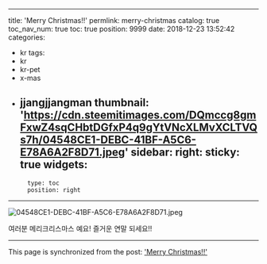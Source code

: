 
---
title: 'Merry Christmas!!'
permlink: merry-christmas
catalog: true
toc_nav_num: true
toc: true
position: 9999
date: 2018-12-23 13:52:42
categories:
- kr
tags:
- kr
- kr-pet
- x-mas
- jjangjjangman
thumbnail: 'https://cdn.steemitimages.com/DQmccg8gmFxwZ4sqCHbtDGfxP4q9gYtVNcXLMvXCLTVQs7h/04548CE1-DEBC-41BF-A5C6-E78A6A2F8D71.jpeg'
sidebar:
    right:
        sticky: true
widgets:
    -
        type: toc
        position: right
---


![04548CE1-DEBC-41BF-A5C6-E78A6A2F8D71.jpeg](https://cdn.steemitimages.com/DQmccg8gmFxwZ4sqCHbtDGfxP4q9gYtVNcXLMvXCLTVQs7h/04548CE1-DEBC-41BF-A5C6-E78A6A2F8D71.jpeg)

여러분 메리크리스마스 예요!
즐거운 연말 되세요!!

- - -

This page is synchronized from the post: ['Merry Christmas!!'](https://steemit.com/@kimseun/merry-christmas)
